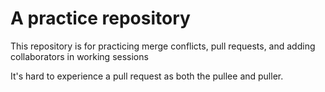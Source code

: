 # A practice repository

This repository is for practicing merge conflicts, pull requests, and adding collaborators in working sessions

It's hard to experience a pull request as both the pullee and puller.

